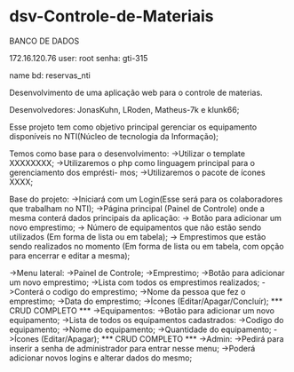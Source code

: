 # dsv-Controle-de-Materiais


BANCO DE DADOS

172.16.120.76
user: root
senha: gti-315

name bd: reservas_nti




Desenvolvimento de uma aplicação web para o controle de materias.

Desenvolvedores: JonasKuhn, LRoden, Matheus-7k e klunk66;

Esse projeto tem como objetivo principal gerenciar os equipamento disponíveis 
no NTI(Núcleo de tecnologia da Informação);

Temos como base para o desenvolvimento:
->Utilizar o template XXXXXXXX;
->Utilizaremos o php como linguagem principal para o gerenciamento dos emprésti-
mos;
->Utilizaremos o pacote de ícones XXXX;

Base do projeto:
->Iniciará com um Login(Esse será para os colaboradores que trabalham no NTI);
->Página principal (Painel de Controle) onde a mesma conterá dados principais da aplicação:
    -> Botão para adicionar um novo emprestimo;
    -> Número de equipamentos que não estão sendo utilizados (Em forma de lista ou
       em tabela);
    -> Emprestimos que estão sendo realizados no momento (Em forma de lista ou
       em tabela, com opção para encerrar e editar a mesma);

->Menu lateral:
    ->Painel de Controle;
    ->Emprestimo;
        ->Botão para adicionar um novo emprestimo;
        ->Lista com todos os emprestimos realizados;
            ->Conterá o codigo do emprestimo;
            ->Nome da pessoa que fez o emprestimo;
            ->Data do emprestimo;
            ->Ícones (Editar/Apagar/Concluír);
        *** CRUD COMPLETO ***
    ->Equipamentos:
        ->Botão para adicionar um novo equipamento;
        ->Lista de todos os equipamentos cadastrados:
            ->Codigo do equipamento;
            ->Nome do equipamento;
            ->Quantidade do equipamento;
            ->Ícones (Editar/Apagar);
        *** CRUD COMPLETO ***
    ->Admin:
        ->Pedirá para inserir a senha de administrador para entrar nesse menu;
        ->Poderá adicionar novos logins e alterar dados do mesmo;